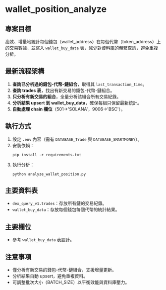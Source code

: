 # wallet_position_analyze

## 專案目標
高效、增量地統計每個錢包（wallet_address）在每個代幣（token_address）上的交易數據，並寫入 `wallet_buy_data` 表，減少對資料庫的頻繁查詢，避免重複分析。

## 最新流程架構
1. **查詢已分析過的錢包-代幣-鏈組合**，取得其 `last_transaction_time`。
2. **查詢 trades 表**，找出有新交易的錢包-代幣-鏈組合。
3. **只分析有新交易的組合**，全量分析該組合所有交易紀錄。
4. **分析結果 upsert 到 wallet_buy_data**，確保每組只保留最新統計。
5. **自動處理 chain 欄位**（501→'SOLANA'，9006→'BSC'）。

## 執行方式
1. 設定 `.env` 內容（需有 `DATABASE_Trade` 與 `DATABASE_SMARTMONEY`）。
2. 安裝依賴：
   ```
   pip install -r requirements.txt
   ```
3. 執行分析：
   ```
   python analyze_wallet_position.py
   ```

## 主要資料表
- `dex_query_v1.trades`：存放所有鏈的交易紀錄。
- `wallet_buy_data`：存放每個錢包每個代幣的統計結果。

## 主要欄位
- 參考 `wallet_buy_data` 表設計。

## 注意事項
- 僅分析有新交易的錢包-代幣-鏈組合，支援增量更新。
- 分析結果自動 upsert，避免重複資料。
- 可調整批次大小（BATCH_SIZE）以平衡效能與資料庫壓力。 